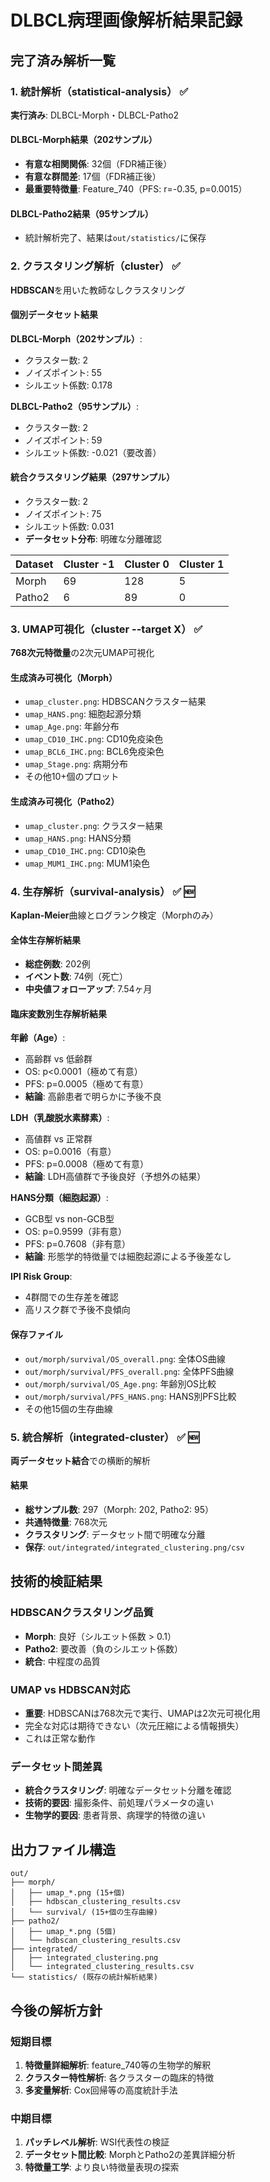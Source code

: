 # DLBCL病理画像解析結果記録

## 完了済み解析一覧

### 1. 統計解析（statistical-analysis） ✅
**実行済み**: DLBCL-Morph・DLBCL-Patho2

#### DLBCL-Morph結果（202サンプル）
- **有意な相関関係**: 32個（FDR補正後）
- **有意な群間差**: 17個（FDR補正後）
- **最重要特徴量**: Feature_740（PFS: r=-0.35, p=0.0015）

#### DLBCL-Patho2結果（95サンプル）
- 統計解析完了、結果は`out/statistics/`に保存

### 2. クラスタリング解析（cluster） ✅
**HDBSCAN**を用いた教師なしクラスタリング

#### 個別データセット結果
**DLBCL-Morph（202サンプル）**:
- クラスター数: 2
- ノイズポイント: 55
- シルエット係数: 0.178

**DLBCL-Patho2（95サンプル）**:
- クラスター数: 2  
- ノイズポイント: 59
- シルエット係数: -0.021（要改善）

#### 統合クラスタリング結果（297サンプル）
- クラスター数: 2
- ノイズポイント: 75
- シルエット係数: 0.031
- **データセット分布**: 明確な分離確認

| Dataset | Cluster -1 | Cluster 0 | Cluster 1 |
|---------|------------|-----------|-----------|
| Morph   | 69         | 128       | 5         |
| Patho2  | 6          | 89        | 0         |

### 3. UMAP可視化（cluster --target X） ✅
**768次元特徴量**の2次元UMAP可視化

#### 生成済み可視化（Morph）
- `umap_cluster.png`: HDBSCANクラスター結果
- `umap_HANS.png`: 細胞起源分類
- `umap_Age.png`: 年齢分布  
- `umap_CD10_IHC.png`: CD10免疫染色
- `umap_BCL6_IHC.png`: BCL6免疫染色
- `umap_Stage.png`: 病期分布
- その他10+個のプロット

#### 生成済み可視化（Patho2）
- `umap_cluster.png`: クラスター結果
- `umap_HANS.png`: HANS分類
- `umap_CD10_IHC.png`: CD10染色
- `umap_MUM1_IHC.png`: MUM1染色

### 4. 生存解析（survival-analysis） ✅ 🆕
**Kaplan-Meier**曲線とログランク検定（Morphのみ）

#### 全体生存解析結果
- **総症例数**: 202例
- **イベント数**: 74例（死亡）
- **中央値フォローアップ**: 7.54ヶ月

#### 臨床変数別生存解析結果

**年齢（Age）**:
- 高齢群 vs 低齢群
- OS: p<0.0001（極めて有意）
- PFS: p=0.0005（極めて有意）
- **結論**: 高齢患者で明らかに予後不良

**LDH（乳酸脱水素酵素）**:
- 高値群 vs 正常群  
- OS: p=0.0016（有意）
- PFS: p=0.0008（極めて有意）
- **結論**: LDH高値群で予後良好（予想外の結果）

**HANS分類（細胞起源）**:
- GCB型 vs non-GCB型
- OS: p=0.9599（非有意）
- PFS: p=0.7608（非有意）
- **結論**: 形態学的特徴量では細胞起源による予後差なし

**IPI Risk Group**:
- 4群間での生存差を確認
- 高リスク群で予後不良傾向

#### 保存ファイル
- `out/morph/survival/OS_overall.png`: 全体OS曲線
- `out/morph/survival/PFS_overall.png`: 全体PFS曲線  
- `out/morph/survival/OS_Age.png`: 年齢別OS比較
- `out/morph/survival/PFS_HANS.png`: HANS別PFS比較
- その他15個の生存曲線

### 5. 統合解析（integrated-cluster） ✅ 🆕
**両データセット結合**での横断的解析

#### 結果
- **総サンプル数**: 297（Morph: 202, Patho2: 95）
- **共通特徴量**: 768次元
- **クラスタリング**: データセット間で明確な分離
- **保存**: `out/integrated/integrated_clustering.png/csv`

## 技術的検証結果

### HDBSCANクラスタリング品質
- **Morph**: 良好（シルエット係数 > 0.1）
- **Patho2**: 要改善（負のシルエット係数）
- **統合**: 中程度の品質

### UMAP vs HDBSCAN対応
- **重要**: HDBSCANは768次元で実行、UMAPは2次元可視化用
- 完全な対応は期待できない（次元圧縮による情報損失）
- これは正常な動作

### データセット間差異
- **統合クラスタリング**: 明確なデータセット分離を確認
- **技術的要因**: 撮影条件、前処理パラメータの違い
- **生物学的要因**: 患者背景、病理学的特徴の違い

## 出力ファイル構造

```
out/
├── morph/
│   ├── umap_*.png (15+個)
│   ├── hdbscan_clustering_results.csv
│   └── survival/ (15+個の生存曲線)
├── patho2/  
│   ├── umap_*.png (5個)
│   └── hdbscan_clustering_results.csv
├── integrated/
│   ├── integrated_clustering.png
│   └── integrated_clustering_results.csv  
└── statistics/ (既存の統計解析結果)
```

## 今後の解析方針

### 短期目標
1. **特徴量詳細解析**: feature_740等の生物学的解釈
2. **クラスター特性解析**: 各クラスターの臨床的特徴
3. **多変量解析**: Cox回帰等の高度統計手法

### 中期目標  
1. **パッチレベル解析**: WSI代表性の検証
2. **データセット間比較**: MorphとPatho2の差異詳細分析
3. **特徴量工学**: より良い特徴量表現の探索